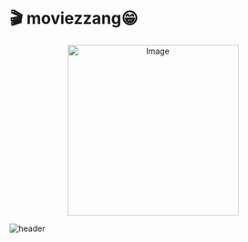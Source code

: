 # 	:clapper: moviezzang😁
<p align="center">
<img src="https://github.com/user-attachments/assets/ac431307-c401-4bec-a893-b6ef31d19b9a" alt="Image" width="300">
</p>


![header](https://capsule-render.vercel.app/api?type=venom&color=0:8871e5,100:b678c4&height=300&section=header&text=MOVIEZZANG&fontSize=90)


